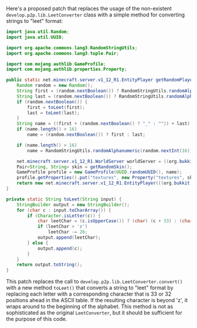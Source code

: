 Here's a proposed patch that replaces the usage of the non-existent `develop.p2p.lib.LeetConverter` class with a simple method for converting strings to "leet" format:

```java
import java.util.Random;
import java.util.UUID;

import org.apache.commons.lang3.RandomStringUtils;
import org.apache.commons.lang3.tuple.Pair;

import com.mojang.authlib.GameProfile;
import com.mojang.authlib.properties.Property;

public static net.minecraft.server.v1_12_R1.EntityPlayer getRandomPlayer(org.bukkit.World world) {
    Random random = new Random();
    String first = (random.nextBoolean()) ? RandomStringUtils.randomAlphanumeric(new Random().nextInt(13) + 1) : getRandomWord();
    String last = (random.nextBoolean()) ? RandomStringUtils.randomAlphanumeric(new Random().nextInt(13) + 1) : getRandomWord();
    if (random.nextBoolean()) {
        first = toLeet(first);
        last = toLeet(last);
    }
    String name = ((first + (random.nextBoolean() ? "_" : "")) + last) + (random.nextBoolean() ? "19" + random.nextInt(120) : "");
    if (name.length() > 16)
        name = (random.nextBoolean()) ? first : last;

    if (name.length() > 16)
        name = RandomStringUtils.randomAlphanumeric(random.nextInt(16));

    net.minecraft.server.v1_12_R1.WorldServer worldServer = ((org.bukkit.craftbukkit.v1_12_R1.CraftWorld) (world)).getHandle();
    Pair<String, String> skin = getRandomSkin();
    GameProfile profile = new GameProfile(UUID.randomUUID(), name);
    profile.getProperties().put("textures", new Property("textures", skin.getLeft(), skin.getRight()));
    return new net.minecraft.server.v1_12_R1.EntityPlayer(((org.bukkit.craftbukkit.v1_12_R1.CraftServer) (org.bukkit.Bukkit.getServer())).getServer(), worldServer, profile, new net.minecraft.server.v1_12_R1.PlayerInteractManager(worldServer));
}

private static String toLeet(String input) {
    StringBuilder output = new StringBuilder();
    for (char c : input.toCharArray()) {
        if (Character.isLetter(c)) {
            char leetChar = (c.isUpperCase()) ? (char) (c + 33) : (char) (c + 32);
            if (leetChar > 'z')
                leetChar -= 26;
            output.append(leetChar);
        } else {
            output.append(c);
        }
    }
    return output.toString();
}
```

This patch replaces the call to `develop.p2p.lib.LeetConverter.convert()` with a new method `toLeet()` that converts a string to "leet" format by replacing each letter with a corresponding character that is 33 or 32 positions ahead in the ASCII table. If the resulting character is beyond 'z', it wraps around to the beginning of the alphabet. This method is not as sophisticated as the original `LeetConverter`, but it should be sufficient for the purpose of this code.